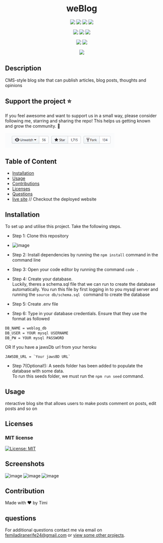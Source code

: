 
 <h1 align="center"> weBlog  </h1>
<p align="center">
 <img src="https://img.shields.io/badge/License-MIT-yellow.svg?style=for-the-badge&logo=mit&logoColor=white""/>
 <img src="https://img.shields.io/badge/NPM-%23000000.svg?style=for-the-badge&logo=npm&logoColor=white"/>
 <img src="https://img.shields.io/badge/node.js-6DA55F?style=for-the-badge&logo=node.js&logoColor=white"/>
 <img src ="https://img.shields.io/badge/MySQL-005C84?style=for-the-badge&logo=mysql&logoColor=white"/>
</p>
<p align="center">
 <img src ="https://img.shields.io/badge/express.js-%23404d59.svg?style=for-the-badge&logo=express&logoColor=%2361DAFB"/>
 <img src="https://img.shields.io/badge/Sequelize-52B0E7?style=for-the-badge&logo=Sequelize&logoColor=white" />
 <img src="https://img.shields.io/badge/Nodemon-Nodemon-green?style=for-the-badge&logo=nodemon&logoColor=%2361DAFB">
</p>
<p align="center">
 <img src ="https://img.shields.io/badge/API-REST%20API-orange?style=for-the-badge&logo=rest&logoColor=%2361DAFB"/>
 <img src ="https://img.shields.io/badge/Handlebars.js-f0772b?style=for-the-badge&logo=handlebarsdotjs&logoColor=black"/>
</p>

<p align="center">
<img src="https://img.shields.io/badge/Bootstrap-563D7C?style=for-the-badge&logo=bootstrap&logoColor=white"/>
</p>

 
## Description
 CMS-style blog site that can publish articles, blog posts, thoughts and opinions

## Support the project ⭐
If you feel awesome and want to support us in a small way, please consider following me, starring and sharing the repo! This helps us getting known and grow the community. 🙏
 
 ![image](https://raw.githubusercontent.com/lusaxweb/vuesax/master/public/github-vuesax-star.gif)
    
## Table of Content
- [Installation](#installation)
- [Usage](#usage)
- [Contributions](#contribution)
- [Licenses](#licenses)
- [Questions](#questions)
- [live site](https://bloggersintech.herokuapp.com/login) // Checkout the deployed website 
    
        
## Installation
To set up and utilise this project. Take the following steps.

- Step 1: Clone this repository
- ![image](https://user-images.githubusercontent.com/104241247/194509957-20c4c275-a73b-41e0-9943-bc2e5aeb2e16.png)


- Step 2: Install dependencies by running the ``` npm install ``` command in the command line
- Step 3: Open your code editor by running the command ``` code . ```
- Step 4: Create your database.<br> Luckily, theres a schema.sql file that we can run to create the database automatically. 
You run this file by first logging in to you mysql server and running the ```source db/schema.sql ```
  command to create the database
- Step 5: Create .env file
- Step 6: Type in your database credentials. Ensure that they use the format as followed
```
DB_NAME = weblog_db
DB_USER = YOUR mysql USERNAME 
DB_PW = YOUR mysql PASSWORD

```
OR
If you have a jawsDb url from your heroku 
```
JAWSDB_URL = `Your jawsBD URL`
```
- Step 7(Optional!): A seeds folder has been added to populate the database with some data.<br>
To run this seeds folder, we must run the ``` npm run seed ``` command. 
    
## Usage
nteractive blog site that allows users to make posts comment on posts, edit posts and so on
    
    
## Licenses
### MIT license
[![License: MIT](https://img.shields.io/badge/License-MIT-yellow.svg)](https://opensource.org/licenses/MIT)




## Screenshots

![image](https://user-images.githubusercontent.com/104241247/193959614-b2bf129a-97ca-452d-835f-c4f4ab998b5d.png)
![image](https://user-images.githubusercontent.com/104241247/194508502-1de8d8f2-3902-4261-9f4b-d7fac23cdbf4.png)
![image](https://user-images.githubusercontent.com/104241247/194508543-da48fc70-9517-4ae2-b172-0c32e196be46.png)


## Contribution
Made with ❤️ by Timi


## questions
For additional questions contact me via email on [femiladiranerife24@gmail.com](mailto:femiladiranerife24@gmail.com) or [view some other projects](https://github.com/FOR-TIMI/).

